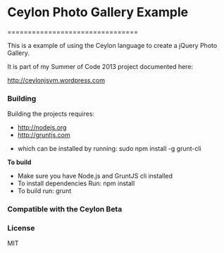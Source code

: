 # Ceylon Photo Gallery Example #
================================

This is a example of using the Ceylon language to create a jQuery Photo Gallery.

It is part of my Summer of Code 2013 project documented here:

http://ceylonjsvm.wordpress.com

### Building ###

Building the projects requires:

* http://nodejs.org
* http://gruntjs.com
+ which can be installed by running: sudo npm install -g grunt-cli

**To build**

* Make sure you have Node.js and GruntJS cli installed
* To install dependencies Run: npm install
* To build run: grunt

### Compatible with the Ceylon Beta ### 

### License ###

MIT